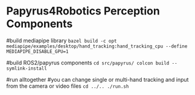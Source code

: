 # Papyrus4Robotics Perception Components

#build mediapipe library
``bazel build -c opt mediapipe/examples/desktop/hand_tracking:hand_tracking_cpu --define MEDIAPIPE_DISABLE_GPU=1``

#build ROS2/papyrus components
``cd src/papyrus/
colcon build --symlink-install``

#run alltogether
#you can change single or multi-hand tracking and input from the camera or video files
`` cd ../..
./run.sh ``


